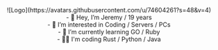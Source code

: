<div align="center">
![Logo](https://avatars.githubusercontent.com/u/74604261?s=48&v=4)
</div>
<div align="center">
- 👋 Hey, I’m Jeremy / 19 years
</div>
<div align="center">
- 👀 I’m interested in Coding / Servers / PCs
</div>
<div align="center">
- 🌱 I’m currently learning GO / Ruby
</div>
<div align="center">
- 👨‍💻 I'm coding Rust / Python / Java
</div>
